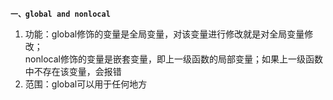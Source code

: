 **`一、global and nonlocal`**  
1. 功能：global修饰的变量是全局变量，对该变量进行修改就是对全局变量修改；  
         nonlocal修饰的变量是嵌套变量，即上一级函数的局部变量；如果上一级函数中不存在该变量，会报错  
2. 范围：global可以用于任何地方
